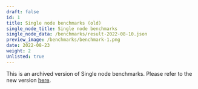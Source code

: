 ```yaml
---
draft: false
id: 1
title: Single node benchmarks (old)
single_node_title: Single node benchmarks
single_node_data: /benchmarks/result-2022-08-10.json
preview_image: /benchmarks/benchmark-1.png
date: 2022-08-23
weight: 2
Unlisted: true
---
```


This is an archived version of Single node benchmarks. Please refer to the new version [here](/benchmarks/single-node-speed-benchmark/).